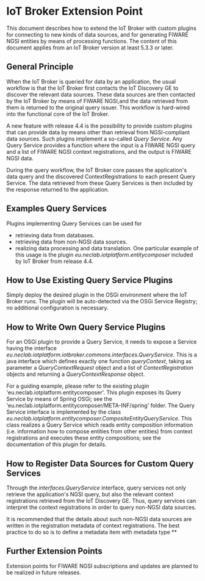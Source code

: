  IoT Broker Extension Point
============================

This document describes how to extend the IoT Broker with custom plugins for  connecting to new kinds of data sources, and for generating FIWARE NGSI entities by means of processing functions. The content of this document applies from an IoT Broker version at least 5.3.3 or later.
 

General Principle
-----------------

When the IoT Broker is queried for data by an application, the usual workflow is that the IoT Broker first contacts the IoT Discovery GE to discover the relevant data sources. These data sources are then contacted by the IoT Broker by means of FIWARE NGSI,and the data retrieved from them is returned to the original query issuer. This workflow is hard-wired into the functional core of the IoT Broker.

A new feature with release 4.4 is the possibility to provide custom plugins that can provide data by means other than retrieval from NGSI-compliant data sources. Such plugins implement a so-called *Query Service*. Any Query Service provides a function where the input is a FIWARE NGSI query and a list of FIWARE NGSI context registrations, and the output is FIWARE NGSI data. 

During the query workflow, the IoT Broker core passes the application's data query and the discovered ContextRegistrations to each present Query Service. The data retrieved from these Query Services is then included by the response returned to the application.

Examples Query Services
-------------

Plugins implementing Query Services can be used for
 * retrieving data from databases.
 * retrieving data from non-NGSI data sources.
 * realizing data processing and data translation. One particular example of this usage is the plugin *eu.neclab.iotplatform.entitycomposer* included by IoT Broker from release 4.4.
 
How to Use Existing Query Service Plugins
-------------
Simply deploy the desired plugin  in the OSGi environment where the IoT Broker runs. The plugin will be auto-detected via the OSGi Service Registry; no additional configuration is necessary.
 
How to Write Own Query Service Plugins
-------------
For an OSGi plugin to provide a Query Service, it needs to expose a Service having the interface *eu.neclab.iotplatform.iotbroker.commons.interfaces.QueryService*. This is a java interface which defines exactly one function *queryContext*, taking
as parameter a *QueryContextRequest* object and a list of *ContextRegistration* objects and returning a *QueryContextResponse* object.
 
For a guiding example, please refer to the existing plugin 'eu.neclab.iotplatform.entitycomposer'. This plugin exposes its Query Service by means of Spring OSGi; see the 'eu.neclab.iotplatform.entitycomposer/META-INF/spring' folder. 
The Query Service interface is implemented by the class *eu.neclab.iotplatform.entitycomposer.CompositeEntityQueryService*. This class realizes a Query Service which reads entity composition information (i.e. information how to compose entities from other entities) from context registrations and executes these entity compositions; see the documentation of this plugin for details.

How to Register Data Sources for Custom Query Services
---
Through the *interfaces.QueryService* interface, query services not only retrieve the application's NGSI query, but also the relevant context registrations retrieved from the IoT Discovery GE. Thus, query services can interpret the context registrations in order to query non-NGSI data sources. 

It is recommended that the details about such non-NGSI data sources are written in the registration metadata of context registrations. The best practice to do so is to define a metadata item with metadata type **

Further Extension Points
---------
Extension points for FIWARE NGSI subscriptions and updates are planned to be realized in future releases.
 
